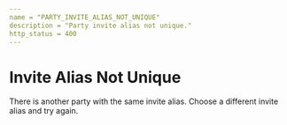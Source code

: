 ```yaml
---
name = "PARTY_INVITE_ALIAS_NOT_UNIQUE"
description = "Party invite alias not unique."
http_status = 400
---
```


# Invite Alias Not Unique

There is another party with the same invite alias. Choose a different invite alias and try again.

